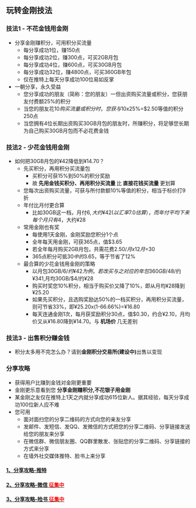 ## 玩转金刚技法

### 技法1 - 不花金钱用金刚
- 分享金刚赚积分，可用积分买流量
  - 每分享成功1位，赚150点
  - 每分享成功2位，赚300点，可买2GB月包
  - 每分享成功4位，赚600点，可买30GB月包
  - 每分享成功32位，赚4800点，可买360GB年包
  - 仅在推特上每天分享成功100位易如反掌
- 一朝分享，永久受益
  - 您分享成功的朋友（简称：您的朋友）一但出资购买流量或积分，您获朋友付费额25%的积分
  - 当您的朋友花$10购买流量或积分时，您获与$10x25%=$2.50等值的积分250点
  - 当您拥有4位长期出资购买30GB月包的朋友时，所赚积分，将足够您长期为自己购买30GB月包而不必花费金钱

### 技法2 - 少花金钱用金刚
- 如何把30GB月包的¥42降低到¥14.70？
  - 先买积分，再用积分买流量包
    - 买积分可获15%到50%的积分奖励
    - 故<Strong> 先用金钱买积分、再用积分买流量 </Strong>比<Strong> 直接花钱买流量 </Strong>更划算
  - 您每次出资购买流量，可获与所付款额10%等值的积分，相当于标价打9折
  - 年付比月付更合算
    - 比如30GB这一档，月付$6, 大约¥42(以汇率7.0估算），而年付平均下来每个月只有$4，大约¥28
  - 常用金刚也有奖
    - 每使用1天金刚，金刚奖励您积分1个点
    - 全年每天用金刚，可获365点，值$3.65
    - 若全年每月购买2GB月包，共需花费$2.50/月x12月=$30
    - 365点积分可抵$30中的$3.65，等于节省了12%
  - 最合算的少花金钱用金刚的策略
    - 以月包30GB/$6/约¥42为例，若改买与之对应的年包360GB/$48/约¥341,月均30GB/$4/约¥28
    - 购买时奖您10%积分，相当于购买价又降了10%，即从月均¥28降到¥25.20
    - 如果先买积分，且选购奖励达50%的一档买积分，再用积分买流量，则可节省33%，即¥25.20x(1-66.66%)=¥16.80
    - 每天连通金刚1次，每月获奖励积分30点，值$0.30，约合¥2.10，月均价又从¥16.80降到¥14.70。与<Strong> 机场价 </Strong>几无差别

### 技法3 - 出售积分赚金钱
- 积分太多用不完怎么办？请到<Strong>金刚积分交易所(建设中)</Strong>出售以变现
      
    
### 分享攻略
- 获得用户比赚到金钱对金刚更重要
- 金刚更乐意看到您<strong> 分享金刚赚积分,不花银子用金刚</strong>
- 某金刚之友仅在推特上1天之内就分享成功615位新人。据其经验，每天分享成功100位新人应不难
- 您可用
  - 面对面扫您的分享二维码的方式向您的亲友分享
  - 发邮件、发短信、发QQ、发微信的方式把您的分享二维码、分享链接发送给您的朋友来分享
  - 在微信群、微信朋友圈、QQ群里散发、张贴您的分享二维码、分享链接的方式来分享
  - 在墙外社交媒体推特、脸书上来分享

#### [1、分享攻略-推特](https://a2zitpro.github.io/web/LadderMust/Help/KKShareStrategyOnTwitter/KKShareStrategyOnTwitter)
#### [2、分享攻略-微信 <font color='Red'>征集中</font>]()
#### [3、分享攻略-险书 <font color='Red'>征集中</font>]()

